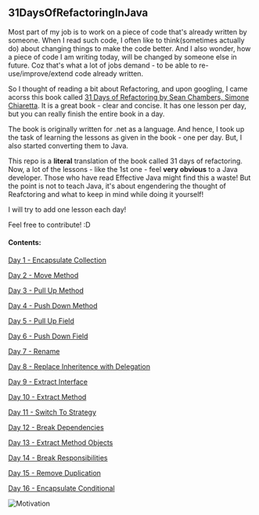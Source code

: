 ## 31DaysOfRefactoringInJava

Most part of my job is to work on a piece of code that's already written by someone.
When I read such code, I often like to think(sometimes actually do) about changing things to make the code better. 
And I also wonder, how a piece of code I am writing today, will be changed by someone else in future. 
Coz that's what a lot of jobs demand - to be able to re-use/improve/extend code already written. 

So I thought of reading a bit about Refactoring, and upon googling, I came acorss this book called [31 Days of Refactoring by Sean Chambers, Simone Chiaretta](https://lostechies.com/wp-content/uploads/2011/03/31DaysRefactoring.pdf).
It is a great book - clear and concise. It has one lesson per day, but you can really finish the entire book in a day. 

The book is originally written for .net as a language. 
And hence, I took up the task of learning the lessons as given in the book - one per day. But, I also started converting them to Java. 

This repo is a **literal** translation of the book called 31 days of refactoring. 
Now, a lot of the lessons - like the 1st one - feel **very obvious** to a Java developer. 
Those who have read Effective Java might find this a waste!
But the point is not to teach Java, it's about engendering the thought of Reafctoring and what to keep in mind while doing it yourself!

I will try to add one lesson each day! 

Feel free to contribute! :D

#### Contents:

[Day 1 - Encapsulate Collection](https://github.com/sunnypatel165/31DaysOfRefactoringInJava/tree/master/src/com/sunnypatel/daysofrefactoringjava/day1/encapsulatecollection)

[Day 2 - Move Method](https://github.com/sunnypatel165/31DaysOfRefactoringInJava/tree/master/src/com/sunnypatel/daysofrefactoringjava/day2/movemethod)

[Day 3 - Pull Up Method](https://github.com/sunnypatel165/31DaysOfRefactoringInJava/tree/master/src/com/sunnypatel/daysofrefactoringjava/day3/pullupmethod)

[Day 4 - Push Down Method](https://github.com/sunnypatel165/31DaysOfRefactoringInJava/tree/master/src/com/sunnypatel/daysofrefactoringjava/day4/pushdownmethod)

[Day 5 - Pull Up Field](https://github.com/sunnypatel165/31DaysOfRefactoringInJava/tree/master/src/com/sunnypatel/daysofrefactoringjava/day5/pullupfield)

[Day 6 - Push Down Field](https://github.com/sunnypatel165/31DaysOfRefactoringInJava/tree/master/src/com/sunnypatel/daysofrefactoringjava/day6/pushdownfield)

[Day 7 - Rename](https://github.com/sunnypatel165/31DaysOfRefactoringInJava/tree/master/src/com/sunnypatel/daysofrefactoringjava/day7/rename)

[Day 8 - Replace Inheritence with Delegation](https://github.com/sunnypatel165/31DaysOfRefactoringInJava/tree/master/src/com/sunnypatel/daysofrefactoringjava/day8/replaceinheritencewithdelegation)

[Day 9 - Extract Interface](https://github.com/sunnypatel165/31DaysOfRefactoringInJava/tree/master/src/com/sunnypatel/daysofrefactoringjava/day9/extractinterface)

[Day 10 - Extract Method](https://github.com/sunnypatel165/31DaysOfRefactoringInJava/tree/master/src/com/sunnypatel/daysofrefactoringjava/day10/extractmethod)

[Day 11 - Switch To Strategy ](https://github.com/sunnypatel165/31DaysOfRefactoringInJava/tree/master/src/com/sunnypatel/daysofrefactoringjava/day11/switchtostrategy)

[Day 12 - Break Dependencies ](https://github.com/sunnypatel165/31DaysOfRefactoringInJava/tree/master/src/com/sunnypatel/daysofrefactoringjava/day12/breakdependencies)

[Day 13 - Extract Method Objects ](https://github.com/sunnypatel165/31DaysOfRefactoringInJava/tree/master/src/com/sunnypatel/daysofrefactoringjava/day13/extractmethodobjects)

[Day 14 - Break Responsibilities ](https://github.com/sunnypatel165/31DaysOfRefactoringInJava/tree/master/src/com/sunnypatel/daysofrefactoringjava/day14/breakresponsibilities)

[Day 15 - Remove Duplication ](https://github.com/sunnypatel165/31DaysOfRefactoringInJava/tree/master/src/com/sunnypatel/daysofrefactoringjava/day15/removeduplication)

[Day 16 - Encapsulate Conditional ](https://github.com/sunnypatel165/31DaysOfRefactoringInJava/tree/master/src/com/sunnypatel/daysofrefactoringjava/day16/encapsulateconditional)

![Motivation](http://s2.quickmeme.com/img/a5/a513a0245a5f0382c8a823cbd1017024f70442c0c1800400281cec8057a10c12.jpg)
